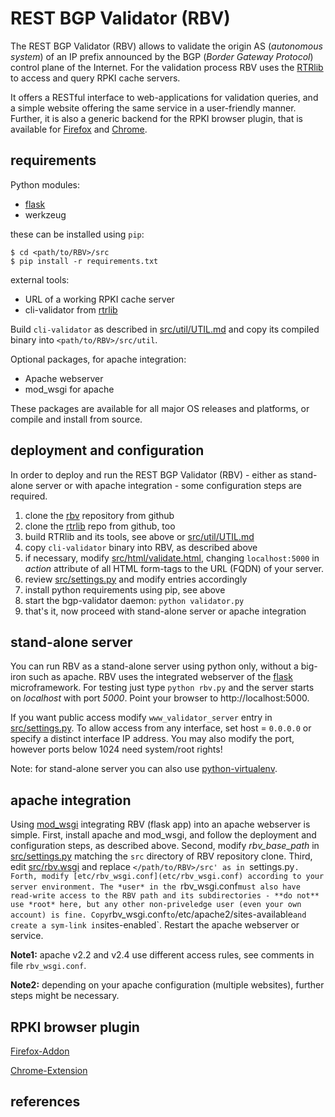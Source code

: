 # REST BGP Validator (RBV)

The REST BGP Validator (RBV) allows to validate the origin AS (*autonomous
system*) of an IP prefix announced by the BGP (*Border Gateway Protocol*)
control plane of the Internet. For the validation process RBV uses the
[RTRlib][rtrlib] to access and query RPKI cache servers.

It offers a RESTful interface to web-applications for validation queries, and a
simple website offering the same service in a user-friendly manner. Further, it
is also a generic backend for the RPKI browser plugin, that is available for
[Firefox][firefox] and [Chrome][chrome].

## requirements

Python modules:
 - [flask]
 - werkzeug

these can be installed using `pip`:
```
$ cd <path/to/RBV>/src
$ pip install -r requirements.txt
```
external tools:
 - URL of a working RPKI cache server
 - cli-validator from [rtrlib]

Build `cli-validator` as described in [src/util/UTIL.md](src/util/UTIL.md) and
copy its compiled binary into `<path/to/RBV>/src/util`.

Optional packages, for apache integration:
 - Apache webserver
 - mod_wsgi for apache

These packages are available for all major OS releases and platforms, or
compile and install from source.

## deployment and configuration

In order to deploy and run the REST BGP Validator (RBV) - either as stand-alone
server or with apache integration - some configuration steps are required.

1. clone the [rbv] repository from github
2. clone the [rtrlib] repo from github, too
3. build RTRlib and its tools, see above or [src/util/UTIL.md](src/util/UTIL.md)
4. copy `cli-validator` binary into RBV, as described above
5. if necessary, modify [src/html/validate.html](src/html/validate.html),
   changing `localhost:5000` in *action* attribute of all HTML form-tags to the
   URL (FQDN) of your server.
6. review [src/settings.py](src/settings.py) and modify entries accordingly
7. install python requirements using pip, see above
8. start the bgp-validator daemon: `python validator.py`
9. that's it, now proceed with stand-alone server or apache integration

## stand-alone server

You can run RBV as a stand-alone server using python only, without a big-iron
such as apache. RBV uses the integrated webserver of the [flask] microframework.
For testing just type `python rbv.py` and the server starts on *localhost* with
port *5000*. Point your browser to http://localhost:5000.

If you want public access modify `www_validator_server` entry in
[src/settings.py](src/settings.py). To allow access from any interface, set
host = `0.0.0.0` or specify a distinct interface IP address. You may also modify
the port, however ports below 1024 need system/root rights!

Note: for stand-alone server you can also use [python-virtualenv][virtualenv].

## apache integration

Using [mod_wsgi][wsgi] integrating RBV (flask app) into an apache webserver is
simple.
First, install apache and mod_wsgi, and follow the deployment and configuration
steps, as described above.
Second, modify *rbv_base_path* in [src/settings.py](src/settings.py) matching
the `src` directory of RBV repository clone.
Third, edit [src/rbv.wsgi](src/rbv.wsgi) and replace `</path/to/RBV>/src' as in
`settings.py`.
Forth, modify [etc/rbv_wsgi.conf](etc/rbv_wsgi.conf) according to your server
environment.
The *user* in the `rbv_wsgi.conf` must also have read-write access to the RBV
path and its subdirectories - **do not** use *root* here, but any other
non-priveledge user (even your own account) is fine.
Copy `rbv_wsgi.conf` to `/etc/apache2/sites-available` and create a sym-link in
`sites-enabled`.
Restart the apache webserver or service.

**Note1:** apache v2.2 and v2.4 use different access rules, see comments in file
`rbv_wsgi.conf`.

**Note2:** depending on your apache configuration (multiple websites), further
steps might be necessary.

## RPKI browser plugin

[Firefox-Addon][firefox]

[Chrome-Extension][chrome]

## references

[flask]: http://flask.pocoo.org
[virtualenv]: http://docs.python-guide.org/en/latest/dev/virtualenvs/
[wsgi]: http://flask.pocoo.org/docs/0.10/deploying/mod_wsgi/

[rbv]: https://github.com/rtrlib/REST.git
[rtrlib]: https://github.com/rtrlib/rtrlib.git
[firefox]: https://github.com/rtrlib/firefox-addon.git
[chrome]: https://github.com/rtrlib/chrome-extension.git
